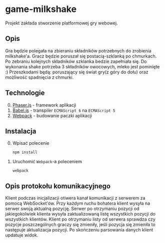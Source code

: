 # game-milkshake

Projekt zakłada stworzenie platformowej gry webowej.

## Opis

Gra będzie polegała na zbieraniu składników potrzebnych do zrobienia milkshake'a.
Gracz będzie poruszał się postacią-szklanką po chmurkach. Po zebraniu kolejnych składników szklanka bedzie zapełniała się.
Do wykonania shake potrzeba 3 składników owocowych, mleko jest pominięte :)
Przeszkodami będą: poruszający się świat gry(z góry do dołu) oraz możliwość spadnięcia z chmurki.

## Technologie

0. [Phaser.js](https://phaser.io/) - framework aplikacji
0. [Babel.js](https://babeljs.io/) - transpiler `ECMAScript 6` na `ECMAScript 5`
0. [Webpack](http://webpack.github.io/) - budowanie paczki aplikacji

## Instalacja

0. Wpisać polecenie
 
    ```
    npm install
    ```
    
0. Uruchomić `Webpack`-a poleceniem
 
    ```
    webpack
    ```

## Opis protokołu komunikacyjnego

Klient podczas inicjalizacji otiwera kanał komunikacji z serwerem za pomocą WebSocket'ów.
Przy każdym ruchu bohatera klient wysyła na serwer swoją aktualną pozycję.
Serwer po otrzymaniu  pozycji od jakiegokolwiek klienta wysyła zaktualizowaną listę wszystkich pozycji do wszystkich klientów. 
Klient po otrzymaniu listy od serwera sprawdza czy pozycje poszczególnych graczy się zmieniły,
jeśli pozycja się zmieniła to następuje aktualizacja pozycji. Po skończeniu parsowania
danych klient updatuje widok.

